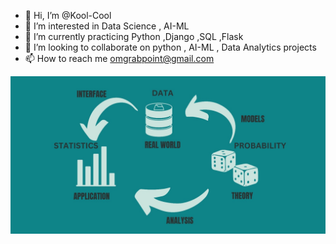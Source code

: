 - 👋 Hi, I’m @Kool-Cool
- 👀 I’m interested in Data Science , AI-ML 
- 🌱 I’m currently practicing Python ,Django ,SQL ,Flask 
- 💞️ I’m looking to collaborate on python , AI-ML , Data Analytics projects
- 📫 How to reach me omgrabpoint@gmail.com

<img src="https://github.com/Kool-Cool/dump-/blob/main/e2085ca6-c0a3-49f4-91ef-24759fec0ba4.jpg"  />


<!---
Kool-Cool/Kool-Cool is a ✨ special ✨ repository because its `README.md` (this file) appears on your GitHub profile.
You can click the Preview link to take a look at your changes.
--->

